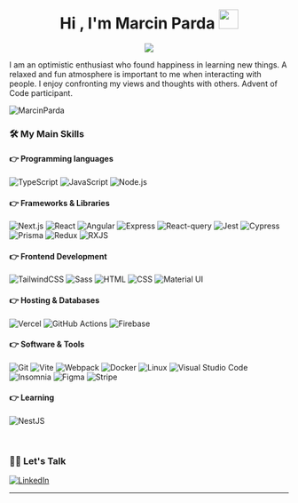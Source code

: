 
<h1 align="center">Hi , I'm Marcin Parda <img src="https://media.giphy.com/media/hvRJCLFzcasrR4ia7z/giphy.gif" width="35"></h1>
<p align="center">
  <a href="https://github.com/DenverCoder1/readme-typing-svg"><img src="https://readme-typing-svg.herokuapp.com?lines=Frontend+Developer;Next.js,+Typescript+Enthusiast;Learning+Nest.js&center=true&width=500&height=50"></a>
</p>
<p>I am an optimistic enthusiast who found happiness in learning new things. A relaxed and fun atmosphere is important to me when interacting with people. I enjoy confronting my views and thoughts with others. Advent of Code participant.</p>
<img src="https://komarev.com/ghpvc/?username=MarcinParda&label=Profile%20views&color=0e75b6&style=plastic" alt="MarcinParda" />

### 🛠️ My Main Skills

#### 👉 Programming languages

<p align="left"> 
  <img alt="TypeScript" src="https://img.shields.io/badge/typescript-%23323330.svg?style=flat&logo=typescript&logoColor=white">
  <img alt="JavaScript" src="https://img.shields.io/badge/javascript-%23323330.svg?style=flat&logo=javascript&logoColor=white">
  <img alt="Node.js" src="https://img.shields.io/badge/node.js-%23323330.svg?style=flat&logo=node.js&logoColor=white">
</p>

#### 👉 Frameworks & Libraries
<p align="left"> 
  <img alt="Next.js" src="https://img.shields.io/badge/Next-FCC624?style=flat&logo=next.js&logoColor=black"/>
  <img alt="React" src="https://img.shields.io/badge/react-FCC624.svg?style=flat&logo=react&logoColor=black"/>
  <img alt="Angular" src="https://img.shields.io/badge/angular-FCC624.svg?style=flat&logo=angular&logoColor=black"/>
  <img alt="Express" src="https://img.shields.io/badge/express-FCC624.svg?style=flat&logo=express&logoColor=black">
  <img alt="React-query" src="https://img.shields.io/badge/React Query-FCC624.svg?style=flat&logo=reactquery&logoColor=black">
  <img alt="Jest" src="https://img.shields.io/badge/Jest-FCC624?style=flat&logo=jest&logoColor=black"/>
  <img alt="Cypress" src="https://img.shields.io/badge/Cypress-FCC624?style=flat&logo=cypress&logoColor=black"/>
  <img alt="Prisma" src="https://img.shields.io/badge/Prisma-FCC624.svg?style=flat&logo=Prisma&logoColor=black">
  <img alt="Redux" src="https://img.shields.io/badge/redux-FCC624.svg?style=flat&logo=redux&logoColor=black">
  <img alt="RXJS" src="https://img.shields.io/badge/rxjs-FCC624.svg?style=flat&logo=reactivex&logoColor=black">
  &emsp;
</p>

#### 👉 Frontend Development
<p align="left"> 
  <img alt="TailwindCSS" src="https://img.shields.io/badge/tailwindcss-red.svg?style=flat&logo=tailwind-css&logoColor=white"/>
  <img alt="Sass" src="https://img.shields.io/badge/SASS-red.svg?style=flat&logo=SASS&logoColor=white"/>
  <img alt="HTML" src="https://img.shields.io/badge/html5-red.svg?style=flat&logo=html5&logoColor=white">
  <img alt="CSS" src="https://img.shields.io/badge/css3-red.svg?style=flat&logo=css3&logoColor=white">
  <img alt="Material UI" src="https://img.shields.io/badge/MUI-red.svg?style=flat&logo=material-ui&logoColor=white"/>
</p>

#### 👉 Hosting & Databases
<p align="left">
  <img alt="Vercel" src="https://img.shields.io/badge/vercel-%23039BE5.svg?style=flat&logo=vercel&logoColor=white">
  <img alt="GitHub Actions" src="https://img.shields.io/badge/githubactions-%23039BE5.svg?style=flat&logo=githubactions&logoColor=white">
  <img alt="Firebase" src="https://img.shields.io/badge/firebase-%23039BE5.svg?style=flat&logo=firebase&logoColor=white">
 </p>

#### 👉 Software & Tools
<p>
  <img alt="Git" src="https://img.shields.io/badge/git-%2338B2AC.svg?style=flat&logo=git&logoColor=white">
  <img alt="Vite" src="https://img.shields.io/badge/vite-%2338B2AC.svg?style=flat&logo=vite&logoColor=white">
  <img alt="Webpack" src="https://img.shields.io/badge/webpack-%2338B2AC.svg?style=flat&logo=webpack&logoColor=white">
  <img alt="Docker" src="https://img.shields.io/badge/Docker-%2338B2AC.svg?style=flat&logo=docker&logoColor=white">
  <img alt="Linux" src="https://img.shields.io/badge/Linux-%2338B2AC?style=flat&logo=linux&logoColor=white">
  <img alt="Visual Studio Code" src="https://img.shields.io/badge/Visual%20Studio%20Code-%2338B2AC.svg?style=flat&logo=visual-studio-code&logoColor=white">
  <img alt="Insomnia" src="https://img.shields.io/badge/Insomnia-%2338B2AC?style=flat&logo=insomnia&logoColor=white">
  <img alt="Figma" src="https://img.shields.io/badge/figma-%2338B2AC.svg?style=flat&logo=figma&logoColor=white">
  <img alt="Stripe" src="https://img.shields.io/badge/stripe-%2338B2AC.svg?style=flat&logo=stripe&logoColor=white">
</p>

#### 👉 Learning
<p>
  <img alt="NestJS" src="https://img.shields.io/badge/NestJS-%2320232a.svg?style=flat&logo=nestjs&logoColor=white">
</p>

<br/>

### 🙋‍♀️ Let's Talk
<p align="left">
  <a href="https://linkedin.com/in/marcinparda"><img src="https://img.icons8.com/bubbles/50/000000/linkedin.png" alt="LinkedIn"/></a>
</p>
<hr/>
